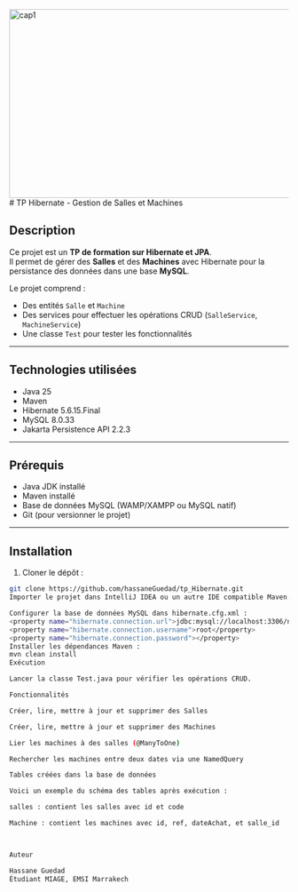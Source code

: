 

<img width="640" height="340" alt="cap1" src="https://github.com/user-attachments/assets/c7e75f96-50e2-481c-b6bc-4e3b3b3127b1" />
# TP Hibernate - Gestion de Salles et Machines

## Description
Ce projet est un **TP de formation sur Hibernate et JPA**.  
Il permet de gérer des **Salles** et des **Machines** avec Hibernate pour la persistance des données dans une base **MySQL**.  

Le projet comprend :  
- Des entités `Salle` et `Machine`  
- Des services pour effectuer les opérations CRUD (`SalleService`, `MachineService`)  
- Une classe `Test` pour tester les fonctionnalités  

---

## Technologies utilisées
- Java 25  
- Maven  
- Hibernate 5.6.15.Final  
- MySQL 8.0.33  
- Jakarta Persistence API 2.2.3  

---

## Prérequis
- Java JDK installé  
- Maven installé  
- Base de données MySQL (WAMP/XAMPP ou MySQL natif)  
- Git (pour versionner le projet)  

---

## Installation
1. Cloner le dépôt :  
```bash
git clone https://github.com/hassaneGuedad/tp_Hibernate.git
Importer le projet dans IntelliJ IDEA ou un autre IDE compatible Maven.

Configurer la base de données MySQL dans hibernate.cfg.xml :
<property name="hibernate.connection.url">jdbc:mysql://localhost:3306/nom_de_la_base</property>
<property name="hibernate.connection.username">root</property>
<property name="hibernate.connection.password"></property>
Installer les dépendances Maven :
mvn clean install
Exécution

Lancer la classe Test.java pour vérifier les opérations CRUD.

Fonctionnalités

Créer, lire, mettre à jour et supprimer des Salles

Créer, lire, mettre à jour et supprimer des Machines

Lier les machines à des salles (@ManyToOne)

Rechercher les machines entre deux dates via une NamedQuery

Tables créées dans la base de données

Voici un exemple du schéma des tables après exécution :

salles : contient les salles avec id et code

Machine : contient les machines avec id, ref, dateAchat, et salle_id



Auteur

Hassane Guedad
Étudiant MIAGE, EMSI Marrakech

